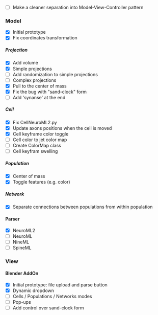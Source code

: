 - [ ] Make a cleaner separation into Model-View-Controller pattern

### Model
- [X] Initial prototype
- [X] Fix coordinates transformation
##### Projection
- [X] Add volume
- [X] Simple projections
- [ ] Add randomization to simple projections
- [ ] Complex projections
- [X] Pull to the center of mass
- [X] Fix the bug with "sand-clock" form
- [ ] Add 'synanse' at the end 
##### Cell
- [X] Fix CellNeuroML2.py
- [X] Update axons positions when the cell is moved
- [X] Cell keyframe color toggle
- [ ] Cell color to jet color map
- [ ] Create ColorMap class
- [ ] Cell keyfram swelling
##### Population
- [X] Center of mass
- [X] Toggle features (e.g. color)
##### Network
- [X] Separate connections between populations from within population

#### Parser
- [X] NeuroML2
- [ ] NeuroML
- [ ] NineML
- [ ] SpineML

### View
#### Blender AddOn
- [X] Initial prototype: file upload and parse button
- [X] Dynamic dropdown
- [ ] Cells / Populations / Networks modes
- [ ] Pop-ups
- [ ] Add control over sand-clock form
